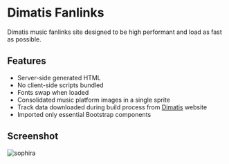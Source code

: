 # Dimatis Fanlinks

Dimatis music fanlinks site designed to be high performant and load as fast as possible.

## Features

- Server-side generated HTML
- No client-side scripts bundled
- Fonts swap when loaded
- Consolidated music platform images in a single sprite
- Track data downloaded during build process from [Dimatis](https://dimatis.music) website
- Imported only essential Bootstrap components

## Screenshot
![sophira](https://github.com/user-attachments/assets/fcee0bda-c82e-4243-9adc-dfa4f0e67622)
